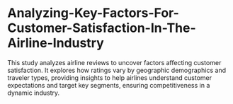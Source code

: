 # Analyzing-Key-Factors-For-Customer-Satisfaction-In-The-Airline-Industry
This study analyzes airline reviews to uncover factors affecting customer satisfaction. It explores how ratings vary by geographic demographics and traveler types, providing insights to help airlines understand customer expectations and target key segments, ensuring competitiveness in a dynamic industry.
